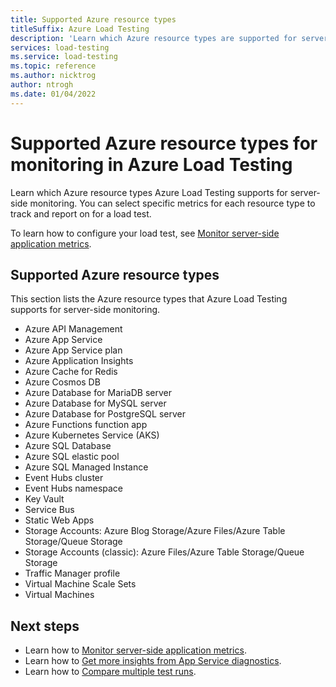 ```yaml
---
title: Supported Azure resource types
titleSuffix: Azure Load Testing
description: 'Learn which Azure resource types are supported for server-side monitoring in Azure Load Testing. You can select specific metrics to be monitored during a load test.'
services: load-testing
ms.service: load-testing
ms.topic: reference
ms.author: nicktrog
author: ntrogh
ms.date: 01/04/2022
---
```


# Supported Azure resource types for monitoring in Azure Load Testing

Learn which Azure resource types Azure Load Testing supports for server-side monitoring. You can select specific metrics for each resource type to track and report on for a load test.

To learn how to configure your load test, see [Monitor server-side application metrics](./how-to-monitor-server-side-metrics.md).

## Supported Azure resource types

This section lists the Azure resource types that Azure Load Testing supports for server-side monitoring.

* Azure API Management
* Azure App Service
* Azure App Service plan
* Azure Application Insights
* Azure Cache for Redis
* Azure Cosmos DB
* Azure Database for MariaDB server
* Azure Database for MySQL server
* Azure Database for PostgreSQL server
* Azure Functions function app
* Azure Kubernetes Service (AKS)
* Azure SQL Database
* Azure SQL elastic pool
* Azure SQL Managed Instance
* Event Hubs cluster
* Event Hubs namespace
* Key Vault
* Service Bus
* Static Web Apps
* Storage Accounts: Azure Blog Storage/Azure Files/Azure Table Storage/Queue Storage
* Storage Accounts (classic): Azure Files/Azure Table Storage/Queue Storage
* Traffic Manager profile
* Virtual Machine Scale Sets
* Virtual Machines

## Next steps

* Learn how to [Monitor server-side application metrics](./how-to-monitor-server-side-metrics.md).
* Learn how to [Get more insights from App Service diagnostics](./how-to-appservice-insights.md).
* Learn how to [Compare multiple test runs](./how-to-compare-multiple-test-runs.md).
